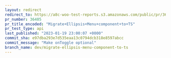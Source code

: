 ```yaml
---
layout: redirect
redirect_to: https://a8c-woo-test-reports.s3.amazonaws.com/public/pr/36405/api/index.html
pr_number: 36405
pr_title_encoded: "Migrate+Ellipsis+Menu+component+to+TS"
pr_test_type: api
last_published: "2023-01-19 23:00:07 +0000"
commit_sha: e97dba293e7d535eaa13c0794dcb318e8597abcc
commit_message: "Make onToggle optional"
branch_name: dev/migrate-ellipsis-menu-component-to-ts
---
```

